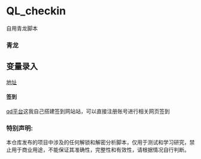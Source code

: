 # QL_checkin
自用青龙脚本




### 青龙

## 变量录入
[地址](http://xkpz.f3322.net:5805/)

#### 签到

[qd平台](http://xkpz.f3322.net:5804/)这我自己搭建签到网站站，可以直接注册账号进行相关网页签到

### 特别声明:

本仓库发布的项目中涉及的任何解锁和解密分析脚本，仅用于测试和学习研究，禁止用于商业用途，不能保证其准确性，完整性和有效性，请根据情况自行判断。

